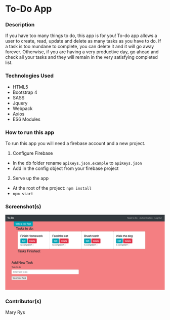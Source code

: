 # To-Do App

### Description
If you have too many things to do, this app is for you! To-do app allows a user to create, read, update and delete as many tasks as you have to do. If a task is too mundane to complete, you can delete it and it will go away forever. Otherwise, if you are having a very productive day, go ahead and check all your tasks and they will remain in the very satisfying completed list.

### Technologies Used
* HTML5
* Bootstrap 4
* SASS
* Jquery
* Webpack
* Axios
* ES6 Modules

### How to run this app
To run this app you will need a firebase account and a new project.

1.  Configure Firebase
* In the db folder rename `apiKeys.json.example` to `apiKeys.json`
* Add in the config object from your firebase project
2.  Serve up the app
* At the root of the project: `npm install`
* `npm start`

### Screenshot(s)
<img src="./src/screenshots/1.png">


### Contributor(s)
Mary Rys